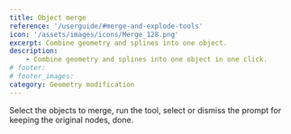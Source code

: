 ```yaml
---
title: Object merge
reference: '/userguide/#merge-and-explode-tools'
icon: '/assets/images/icons/Merge_128.png'
excerpt: Combine geometry and splines into one object.
description:
    - Combine geometry and splines into one object in one click.
# footer:
# footer_images:
category: Geometry modification
---
```


Select the objects to merge, run the tool, select or dismiss the prompt for keeping the original nodes, done.
